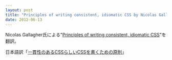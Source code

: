 ```yaml
---
layout: post
title: "Principles of writing consistent, idiomatic CSS by Nicolas Gallagher"
date: 2012-06-13
---
```


Nicolas Gallagher氏による"[Principles of writing consistent, idiomatic CSS](https://github.com/necolas/idiomatic-css)"を翻訳。

日本語訳「[一貫性のあるCSSらしいCSSを書くための原則](https://github.com/necolas/idiomatic-css/tree/master/translations/ja-JP)」